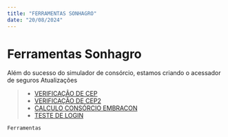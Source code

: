 ```yaml
---
title: "FERRAMENTAS SONHAGRO"
date: "20/08/2024"
---
```


# Ferramentas Sonhagro

Além do sucesso do simulador de consórcio, estamos criando o acessador de seguros 
Atualizações
> - [VERIFICAÇÃO DE CEP](https://natalvalerio.github.io/sonhagro/cep/)
> - [VERIFICAÇÃO DE CEP2](https://natalvalerio.github.io/sonhagro/cep2/)
> - [CALCULO CONSÓRCIO EMBRACON](https://natalvalerio.github.io/sonhagro/consorcio/)
> - [TESTE DE LOGIN](https://natalvalerio.github.io/sonhagro/login/)


``` html
Ferramentas
```
